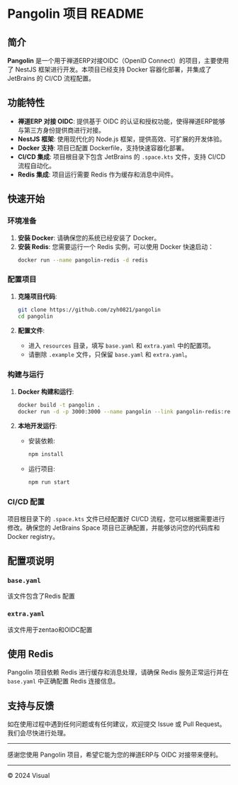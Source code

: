 # Pangolin 项目 README

## 简介

**Pangolin** 是一个用于禅道ERP对接OIDC（OpenID Connect）的项目，主要使用了 NestJS 框架进行开发。本项目已经支持 Docker 容器化部署，并集成了 JetBrains 的 CI/CD 流程配置。

## 功能特性

- **禅道ERP 对接 OIDC**: 提供基于 OIDC 的认证和授权功能，使得禅道ERP能够与第三方身份提供商进行对接。
- **NestJS 框架**: 使用现代化的 Node.js 框架，提供高效、可扩展的开发体验。
- **Docker 支持**: 项目已配置 Dockerfile，支持快速容器化部署。
- **CI/CD 集成**: 项目根目录下包含 JetBrains 的 `.space.kts` 文件，支持 CI/CD 流程自动化。
- **Redis 集成**: 项目运行需要 Redis 作为缓存和消息中间件。

## 快速开始

### 环境准备

1. **安装 Docker**: 请确保您的系统已经安装了 Docker。
2. **安装 Redis**: 您需要运行一个 Redis 实例，可以使用 Docker 快速启动：
   ```sh
   docker run --name pangolin-redis -d redis
   ```

### 配置项目

1. **克隆项目代码**:
   ```sh
   git clone https://github.com/zyh0821/pangolin
   cd pangolin
   ```

2. **配置文件**: 
   - 进入 `resources` 目录，填写 `base.yaml` 和 `extra.yaml` 中的配置项。
   - 请删除 `.example` 文件，只保留 `base.yaml` 和 `extra.yaml`。

### 构建与运行

1. **Docker 构建和运行**:
   ```sh
   docker build -t pangolin .
   docker run -d -p 3000:3000 --name pangolin --link pangolin-redis:redis pangolin
   ```

2. **本地开发运行**:
   - 安装依赖:
     ```sh
     npm install
     ```
   - 运行项目:
     ```sh
     npm run start
     ```

### CI/CD 配置

项目根目录下的 `.space.kts` 文件已经配置好 CI/CD 流程，您可以根据需要进行修改。确保您的 JetBrains Space 项目已正确配置，并能够访问您的代码库和 Docker registry。

## 配置项说明

### `base.yaml`

该文件包含了Redis 配置

### `extra.yaml`

该文件用于zentao和OIDC配置

## 使用 Redis

Pangolin 项目依赖 Redis 进行缓存和消息处理，请确保 Redis 服务正常运行并在 `base.yaml` 中正确配置 Redis 连接信息。

## 支持与反馈

如在使用过程中遇到任何问题或有任何建议，欢迎提交 Issue 或 Pull Request。我们会尽快进行处理。

---

感谢您使用 Pangolin 项目，希望它能为您的禅道ERP与 OIDC 对接带来便利。

---

© 2024 Visual

